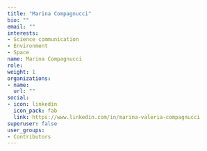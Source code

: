 ```yaml
---
title: "Marina Compagnucci"
bio: ""
email: ""
interests:
- Science communication
- Environment
- Space
name: Marina Compagnucci
role:
weight: 1
organizations:
- name: 
  url: ""
social:
- icon: linkedin
  icon_pack: fab
  link: https://www.linkedin.com/in/marina-valeria-compagnucci
superuser: false
user_groups:
- Contributors
---
```


